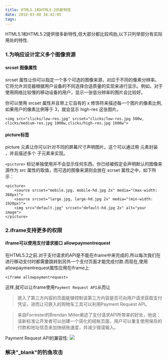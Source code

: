 ```yaml
---
title: HTML5.1和HTML5.2的新特性
date: 2018-03-08 16:42:05
tags:
---
```


HTML5.1和HTML5.2提供很多新特性,但大部分都比较鸡肋,以下只列举部分有实际用处的特性.

### 1.为响应设计定义多个图像资源

#### srcset 图像属性

srcset 属性让你可以指定一个多个可选的图像来源，对应于不同的像素分辨率。它将允许浏览器根据用户设备的不同选择合适质量的实现来进行显示。例如，对于使用网络比较慢的移动设备的用户，显示一张低分辨率的图片会比较好。

你可以使用 srcset 属性并且带上它自有的 x 修饰符来描述每一个图片的像素比例, 如果用户的像素比例等于 3，就会显示 high-res 这张图片。

	<img src="clicks/low-res.jpg" srcset="clicks/low-res.jpg 500w, clicks/medium-res.jpg 1000w,clicks/high-res.jpg 1600w">


#### picture标签
picture 元素让你可以针对不同的屏幕尺寸声明图片。这个可以通过用 <picture> 元素封装 <img> ，并且描述多个 <source> 子元素来实现。

`<picture>` 标记单独使用并不会显示任何东西。你已经被假定会声明默认的图像来源作为 src 属性的取值，而可选的图像来源则会放在 scrset 属性之中，如下所示：

	<picture> 
		<source srcset="mobile.jpg, mobile-hd.jpg 2x" media="(max-width: 360px)"> 
		<source srcset="large.jpg, large-hd.jpg 2x" media="(min-width: 1920px)"> 
		<img src="default.jpg" srcset="default-hd.jpg 2x" alt="your image"> 
	</picture>



### 2.iframe支持更多的权限

#### iframe可以使用支付请求接口 allowpaymentrequest
在HTML5.2之前.对于支付请求的API是不能在iframe中来完成的.所以每次我们在进行移动支付时都需要跳转到另外一个支付页面才能完成付款.而现在,使用allowpaymentrequest属性应用在iframe上

	<iframe allowpaymentrequest>

这样,就可以让iframe使用`Payment Request API`从而让

>嵌入了第三方内容的页面能够控制该第三方内容是否可向用户请求获取支付凭证，进而让可嵌入的购物车工具可以利用Payment Request API。

>来自Forrester的Brendan Miller阐述了支付请求API所带来的好处，他说：该新标准让开发者可以创建一个简化的结帐页面，用户可以重复使用保存的付款和地址信息来加快结账速度，并减少错误输入。

Payment Request API的兼容性:
![](https://i.imgur.com/gm6lz5c.png)




### 解决"_blank"的钓鱼攻击

